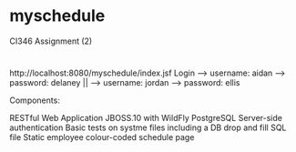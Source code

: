# myschedule
CI346 Assignment (2)
#
#
#
#
#
http://localhost:8080/myschedule/index.jsf
Login --> username: aidan
      --> password: delaney
      ||
      --> username: jordan
      --> password: ellis
      
      
      
Components:

RESTful Web Application
JBOSS.10 with WildFly
PostgreSQL
Server-side authentication
Basic tests on systme files including a DB drop and fill SQL file
Static employee colour-coded schedule page
